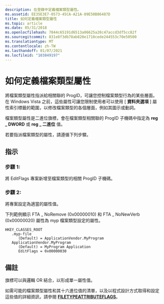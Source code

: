 ```yaml
---
description: 在登錄中定義檔案類型屬性。
ms.assetid: EE35E3E7-0573-45CA-A21A-89E50B86487D
title: 如何定義檔案類型屬性
ms.topic: article
ms.date: 05/31/2018
ms.openlocfilehash: 7844c65191d6513a06625a28c47accd3df5cc82f
ms.sourcegitcommit: 831e8f3db78ab820e1710cede244553c70e50500
ms.translationtype: MT
ms.contentlocale: zh-TW
ms.lasthandoff: 01/07/2021
ms.locfileid: "103849197"
---
```

# <a name="how-to-define-file-type-attributes"></a>如何定義檔案類型屬性

將檔案類型屬性指派給相關聯的 ProgID，可讓您控制檔案類型行為的某些層面。 在 Windows Vista 之前，這些屬性可讓您限制使用者可以使用 [ **資料夾選項** ] 屬性索引標籤的範圍，以修改檔案類型的各個層面，例如其圖示或動詞。

檔案類型屬性是二進位旗標，會在檔案類型相關聯的 ProgID 子機碼中指定為 **reg \_ DWORD** 或 **reg \_ 二進位** 值。

若要指派檔案類型的屬性，請遵循下列步驟。

## <a name="instructions"></a>指示

### <a name="step-1"></a>步驟 1:

將 EditFlags 專案新增至檔案類型的相關 ProgID 子機碼。

### <a name="step-2"></a>步驟 2:

將專案設定為適當的屬性值。

下列範例顯示 FTA \_ NoRemove (0x00000010) 和 FTA \_ NoNewVerb (0x00000020) 屬性為 myp 檔案類型設定的屬性。

```
HKEY_CLASSES_ROOT
   .myp-file
      (Default) = ApplicationVendor.MyProgram
   ApplicationVendor.MyProgram
      (Default) = MyProgram Application
      EditFlags = 0x00000030
```

## <a name="remarks"></a>備註

旗標可以與邏輯 OR 結合，以形成單一屬性值。

如需可能的檔案類型屬性和其十六進位值的清單，以及以程式設計方式取得和設定這些值的詳細資訊，請參閱 [**FILETYPEATTRIBUTEFLAGS**](/windows/desktop/api/Shlwapi/ne-shlwapi-filetypeattributeflags)。

 

 



